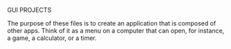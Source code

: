 GUI PROJECTS

The purpose of these files is to create an application that is
composed of other apps. Think of it as a menu on a computer
that can open, for instance, a game, a calculator, or
a timer.